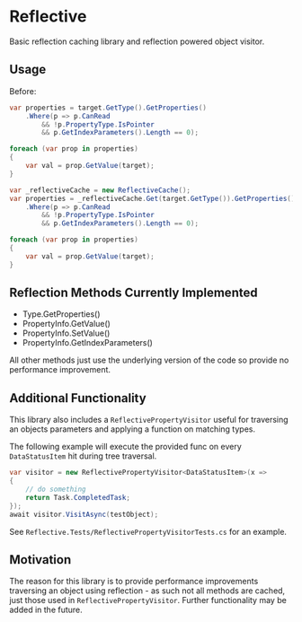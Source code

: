 ﻿# Reflective

Basic reflection caching library and reflection powered object visitor.

## Usage

Before:

```csharp
var properties = target.GetType().GetProperties()
	.Where(p => p.CanRead
		&& !p.PropertyType.IsPointer
		&& p.GetIndexParameters().Length == 0);

foreach (var prop in properties)
{
	var val = prop.GetValue(target);
}
```

```csharp
var _reflectiveCache = new ReflectiveCache();
var properties = _reflectiveCache.Get(target.GetType()).GetProperties()
	.Where(p => p.CanRead
		&& !p.PropertyType.IsPointer
		&& p.GetIndexParameters().Length == 0);

foreach (var prop in properties)
{
	var val = prop.GetValue(target);
}
```

## Reflection Methods Currently Implemented

 - Type.GetProperties()
 - PropertyInfo.GetValue()
 - PropertyInfo.SetValue()
 - PropertyInfo.GetIndexParameters()

All other methods just use the underlying version of the code so provide no performance improvement.

## Additional Functionality

This library also includes a `ReflectivePropertyVisitor` useful for traversing an objects parameters and applying a function on matching types.

The following example will execute the provided func on every `DataStatusItem` hit during tree traversal.

```csharp
var visitor = new ReflectivePropertyVisitor<DataStatusItem>(x =>
{
    // do something
    return Task.CompletedTask;
});
await visitor.VisitAsync(testObject);
```

See `Reflective.Tests/ReflectivePropertyVisitorTests.cs` for an example.

## Motivation

The reason for this library is to provide performance improvements traversing an object using reflection - as such not all methods are cached, just those used in `ReflectivePropertyVisitor`. Further functionality may be added in the future.
